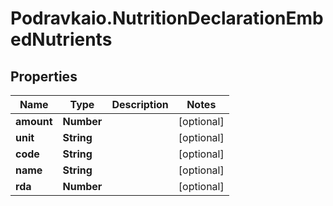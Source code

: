 # Podravkaio.NutritionDeclarationEmbedNutrients

## Properties
Name | Type | Description | Notes
------------ | ------------- | ------------- | -------------
**amount** | **Number** |  | [optional] 
**unit** | **String** |  | [optional] 
**code** | **String** |  | [optional] 
**name** | **String** |  | [optional] 
**rda** | **Number** |  | [optional] 


